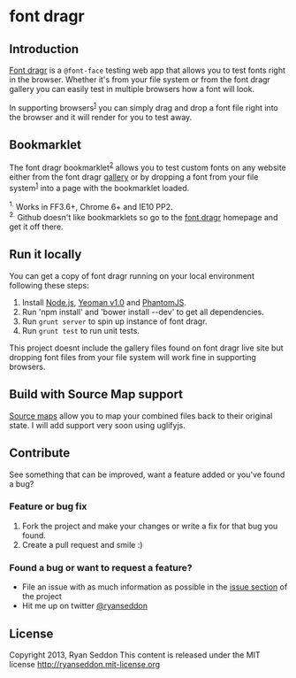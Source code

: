 # font dragr

## Introduction

[Font dragr](http://fontdragr.com/) is a `@font-face` testing web app that allows you to test fonts right in the browser. Whether it's from your file system or from the font dragr gallery you can easily test in multiple browsers how a font will look.

In supporting browsers<sup><a href="#sup1">1</a></sup> you can simply drag and drop a font file right into the browser and it will render for you to test away.

## Bookmarklet

The font dragr bookmarklet<sup><a href="#sup1">2</a></sup> allows you to test custom fonts on any website either from the font dragr [gallery](http://dev.fontdragr.com/gallery) or by dropping a font from your file system<sup><a href="#sup1">1</a></sup> into a page with the bookmarklet loaded.

<sup name="sup1">1.</sup> Works in FF3.6+, Chrome 6+ and IE10 PP2.<br />
<sup name="sup2">2.</sup> Github doesn't like bookmarklets so go to the [font dragr](http://dev.fontdragr.com/) homepage and get it off there.

## Run it locally

You can get a copy of font dragr running on your local environment following these steps:

1. Install [Node.js](nodejs.org), [Yeoman v1.0](http://yeoman.io) and [PhantomJS](http://phantomjs.org/).
2. Run 'npm install' and 'bower install --dev' to get all dependencies.
3. Run `grunt server` to spin up instance of font dragr.
4. Run `grunt test` to run unit tests.

This project doesnt include the gallery files found on font dragr live site but dropping font files from your file system will work fine in supporting browsers.

## Build with Source Map support

[Source maps](http://www.html5rocks.com/en/tutorials/developertools/sourcemaps/) allow you to map your combined files back to their original state. I will add support very soon using uglifyjs.

## Contribute

See something that can be improved, want a feature added or you've found a bug?

### Feature or bug fix

1. Fork the project and make your changes or write a fix for that bug you found.
2. Create a pull request and smile :)

### Found a bug or want to request a feature?

* File an issue with as much information as possible in the [issue section](/ryanseddon/font-dragr/issues) of the project
* Hit me up on twitter [@ryanseddon](https://twitter.com/ryanseddon)

## License

Copyright 2013, Ryan Seddon
This content is released under the MIT license
http://ryanseddon.mit-license.org
